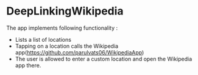 # DeepLinkingWikipedia

The app implements following functionality :

- Lists a list of locations
- Tapping on a location calls the Wikipedia app(https://github.com/parulvats06/WikipediaApp)
- The user is allowed to enter a custom location and open the Wikipedia app there.

